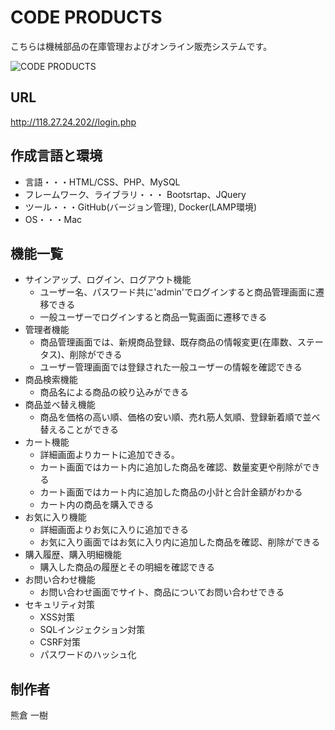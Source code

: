 # CODE PRODUCTS
 
こちらは機械部品の在庫管理およびオンライン販売システムです。

![CODE PRODUCTS](https://user-images.githubusercontent.com/65232447/84732622-2150e300-afd7-11ea-8d8a-cec353284e66.png)

## URL
http://118.27.24.202//login.php

## 作成言語と環境
- 言語・・・HTML/CSS、PHP、MySQL
- フレームワーク、ライブラリ・・・ Bootsrtap、JQuery
- ツール・・・GitHub(バージョン管理), Docker(LAMP環境)
- OS・・・Mac
 
## 機能一覧
- サインアップ、ログイン、ログアウト機能
	- ユーザー名、パスワード共に'admin'でログインすると商品管理画面に遷移できる
	- 一般ユーザーでログインすると商品一覧画面に遷移できる
- 管理者機能
	- 商品管理画面では、新規商品登録、既存商品の情報変更(在庫数、ステータス)、削除ができる
  - ユーザー管理画面では登録された一般ユーザーの情報を確認できる
- 商品検索機能
	- 商品名による商品の絞り込みができる
- 商品並べ替え機能
	- 商品を価格の高い順、価格の安い順、売れ筋人気順、登録新着順で並べ替えることができる
- カート機能
	- 詳細画面よりカートに追加できる。
  - カート画面ではカート内に追加した商品を確認、数量変更や削除ができる
  - カート画面ではカート内に追加した商品の小計と合計金額がわかる
  - カート内の商品を購入できる
- お気に入り機能
	- 詳細画面よりお気に入りに追加できる
  - お気に入り画面ではお気に入り内に追加した商品を確認、削除ができる
- 購入履歴、購入明細機能
	- 購入した商品の履歴とその明細を確認できる
- お問い合わせ機能
  - お問い合わせ画面でサイト、商品についてお問い合わせできる
- セキュリティ対策
	- XSS対策
	- SQLインジェクション対策
	- CSRF対策
	- パスワードのハッシュ化

## 制作者
熊倉 一樹
